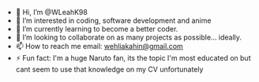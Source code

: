- 👋 Hi, I’m @WLeahK98
- 👀 I’m interested in coding, software development and anime
- 🌱 I’m currently learning to become a better coder.
- 💞️ I’m looking to collaborate on as many projects as possible... ideally.
- 📫 How to reach me email: wehliakahin@gmail.com
- ⚡ Fun fact: I'm a huge Naruto fan, its the topic I'm  most educated on but cant seem to use that knowledge on my CV unfortunately

<!---
WLeahK98/WLeahK98 is a ✨ special ✨ repository because its `README.md` (this file) appears on your GitHub profile.
You can click the Preview link to take a look at your changes.
--->

